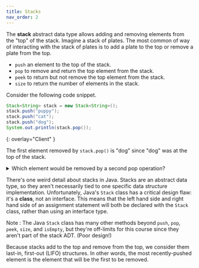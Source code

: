 ```yaml
---
title: Stacks
nav_order: 2
---
```


The **stack** abstract data type allows adding and removing elements from the "top" of the stack. Imagine a stack of plates. The most common of way of interacting with the stack of plates is to add a plate to the top or remove a plate from the top.

- `push` an element to the top of the stack.
- `pop` to remove and return the top element from the stack.
- `peek` to return but not remove the top element from the stack.
- `size` to return the number of elements in the stack.

Consider the following code snippet.

```java
Stack<String> stack = new Stack<String>();
stack.push("puppy");
stack.push("cat");
stack.push("dog");
System.out.println(stack.pop());
```
{: overlay="Client" }

The first element removed by `stack.pop()` is "dog" since "dog" was at the top of the stack.

<details markdown="1">
<summary>Which element would be removed by a second pop operation?</summary>

The next element removed by `stack.pop()` would be "cat" since "cat" is on top of "puppy" in the stack.
</details>

There's one weird detail about stacks in Java. Stacks are an abstract data type, so they aren't necessarily tied to one specific data structure implementation. Unfortunately, Java's `Stack` class has a critical design flaw: it's a **class**, not an interface. This means that the left hand side and right hand side of an assignment statement will both be declared with the `Stack` class, rather than using an interface type.

Note
: The Java `Stack` class has many other methods beyond `push`, `pop`, `peek`, `size`, and `isEmpty`, but they're off-limits for this course since they aren't part of the stack ADT. (Poor design!)

Because stacks add to the top and remove from the top, we consider them last-in, first-out (LIFO) structures. In other words, the most recently-pushed element is the element that will be the first to be removed.
